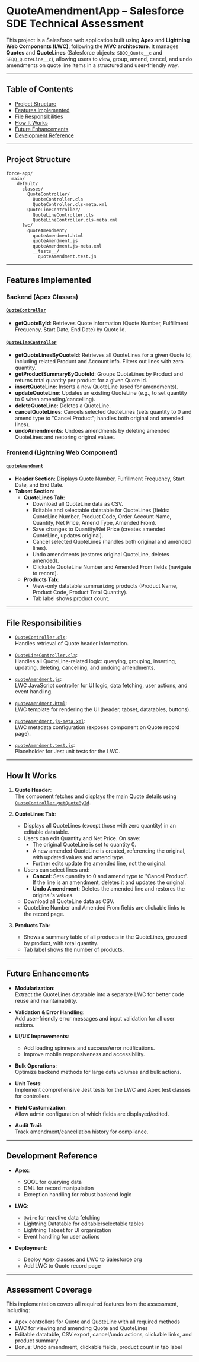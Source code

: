 # QuoteAmendmentApp – Salesforce SDE Technical Assessment

This project is a Salesforce web application built using **Apex** and **Lightning Web Components (LWC)**, following the **MVC architecture**. It manages **Quotes** and **QuoteLines** (Salesforce objects: `SBQQ_Quote__c` and `SBQQ_QuoteLine__c`), allowing users to view, group, amend, cancel, and undo amendments on quote line items in a structured and user-friendly way.

---

## Table of Contents

- [Project Structure](#project-structure)
- [Features Implemented](#features-implemented)
- [File Responsibilities](#file-responsibilities)
- [How It Works](#how-it-works)
- [Future Enhancements](#future-enhancements)
- [Development Reference](#development-reference)

---

## Project Structure

```
force-app/
  main/
    default/
      classes/
        QuoteController/
          QuoteController.cls
          QuoteController.cls-meta.xml
        QuoteLineController/
          QuoteLineController.cls
          QuoteLineController.cls-meta.xml
      lwc/
        quoteAmendment/
          quoteAmendment.html
          quoteAmendment.js
          quoteAmendment.js-meta.xml
          __tests__/
            quoteAmendment.test.js
```

---

## Features Implemented

### Backend (Apex Classes)

#### [`QuoteController`](force-app/main/default/classes/QuoteController/QuoteController.cls)
- **getQuoteById**: Retrieves Quote information (Quote Number, Fulfillment Frequency, Start Date, End Date) by Quote Id.

#### [`QuoteLineController`](force-app/main/default/classes/QuoteLineController/QuoteLineController.cls)
- **getQuoteLinesByQuoteId**: Retrieves all QuoteLines for a given Quote Id, including related Product and Account info. Filters out lines with zero quantity.
- **getProductSummaryByQuoteId**: Groups QuoteLines by Product and returns total quantity per product for a given Quote Id.
- **insertQuoteLine**: Inserts a new QuoteLine (used for amendments).
- **updateQuoteLine**: Updates an existing QuoteLine (e.g., to set quantity to 0 when amending/cancelling).
- **deleteQuoteLine**: Deletes a QuoteLine.
- **cancelQuoteLines**: Cancels selected QuoteLines (sets quantity to 0 and amend type to "Cancel Product"; handles both original and amended lines).
- **undoAmendments**: Undoes amendments by deleting amended QuoteLines and restoring original values.

### Frontend (Lightning Web Component)

#### [`quoteAmendment`](force-app/main/default/lwc/quoteAmendment/quoteAmendment.js)
- **Header Section**: Displays Quote Number, Fulfillment Frequency, Start Date, and End Date.
- **Tabset Section**:
  - **QuoteLines Tab**:
    - Download all QuoteLine data as CSV.
    - Editable and selectable datatable for QuoteLines (fields: QuoteLine Number, Product Code, Order Account Name, Quantity, Net Price, Amend Type, Amended From).
    - Save changes to Quantity/Net Price (creates amended QuoteLine, updates original).
    - Cancel selected QuoteLines (handles both original and amended lines).
    - Undo amendments (restores original QuoteLine, deletes amended).
    - Clickable QuoteLine Number and Amended From fields (navigate to record).
  - **Products Tab**:
    - View-only datatable summarizing products (Product Name, Product Code, Product Total Quantity).
    - Tab label shows product count.

---

## File Responsibilities

- [`QuoteController.cls`](force-app/main/default/classes/QuoteController/QuoteController.cls):  
  Handles retrieval of Quote header information.

- [`QuoteLineController.cls`](force-app/main/default/classes/QuoteLineController/QuoteLineController.cls):  
  Handles all QuoteLine-related logic: querying, grouping, inserting, updating, deleting, cancelling, and undoing amendments.

- [`quoteAmendment.js`](force-app/main/default/lwc/quoteAmendment/quoteAmendment.js):  
  LWC JavaScript controller for UI logic, data fetching, user actions, and event handling.

- [`quoteAmendment.html`](force-app/main/default/lwc/quoteAmendment/quoteAmendment.html):  
  LWC template for rendering the UI (header, tabset, datatables, buttons).

- [`quoteAmendment.js-meta.xml`](force-app/main/default/lwc/quoteAmendment/quoteAmendment.js-meta.xml):  
  LWC metadata configuration (exposes component on Quote record page).

- [`quoteAmendment.test.js`](force-app/main/default/lwc/quoteAmendment/__tests__/quoteAmendment.test.js):  
  Placeholder for Jest unit tests for the LWC.

---

## How It Works

1. **Quote Header**:  
   The component fetches and displays the main Quote details using [`QuoteController.getQuoteById`](force-app/main/default/classes/QuoteController/QuoteController.cls).

2. **QuoteLines Tab**:  
   - Displays all QuoteLines (except those with zero quantity) in an editable datatable.
   - Users can edit Quantity and Net Price. On save:
     - The original QuoteLine is set to quantity 0.
     - A new amended QuoteLine is created, referencing the original, with updated values and amend type.
     - Further edits update the amended line, not the original.
   - Users can select lines and:
     - **Cancel**: Sets quantity to 0 and amend type to "Cancel Product". If the line is an amendment, deletes it and updates the original.
     - **Undo Amendment**: Deletes the amended line and restores the original's values.
   - Download all QuoteLine data as CSV.
   - QuoteLine Number and Amended From fields are clickable links to the record page.

3. **Products Tab**:  
   - Shows a summary table of all products in the QuoteLines, grouped by product, with total quantity.
   - Tab label shows the number of products.

---

## Future Enhancements

- **Modularization**:  
  Extract the QuoteLines datatable into a separate LWC for better code reuse and maintainability.

- **Validation & Error Handling**:  
  Add user-friendly error messages and input validation for all user actions.

- **UI/UX Improvements**:  
  - Add loading spinners and success/error notifications.
  - Improve mobile responsiveness and accessibility.

- **Bulk Operations**:  
  Optimize backend methods for large data volumes and bulk actions.

- **Unit Tests**:  
  Implement comprehensive Jest tests for the LWC and Apex test classes for controllers.

- **Field Customization**:  
  Allow admin configuration of which fields are displayed/edited.

- **Audit Trail**:  
  Track amendment/cancellation history for compliance.

---

## Development Reference

- **Apex**:  
  - SOQL for querying data  
  - DML for record manipulation  
  - Exception handling for robust backend logic

- **LWC**:  
  - `@wire` for reactive data fetching  
  - Lightning Datatable for editable/selectable tables  
  - Lightning Tabset for UI organization  
  - Event handling for user actions

- **Deployment**:  
  - Deploy Apex classes and LWC to Salesforce org  
  - Add LWC to Quote record page

---

## Assessment Coverage

This implementation covers all required features from the assessment, including:
- Apex controllers for Quote and QuoteLine with all required methods
- LWC for viewing and amending Quote and QuoteLines
- Editable datatable, CSV export, cancel/undo actions, clickable links, and product summary
- Bonus: Undo amendment, clickable fields, product count in tab label

---


